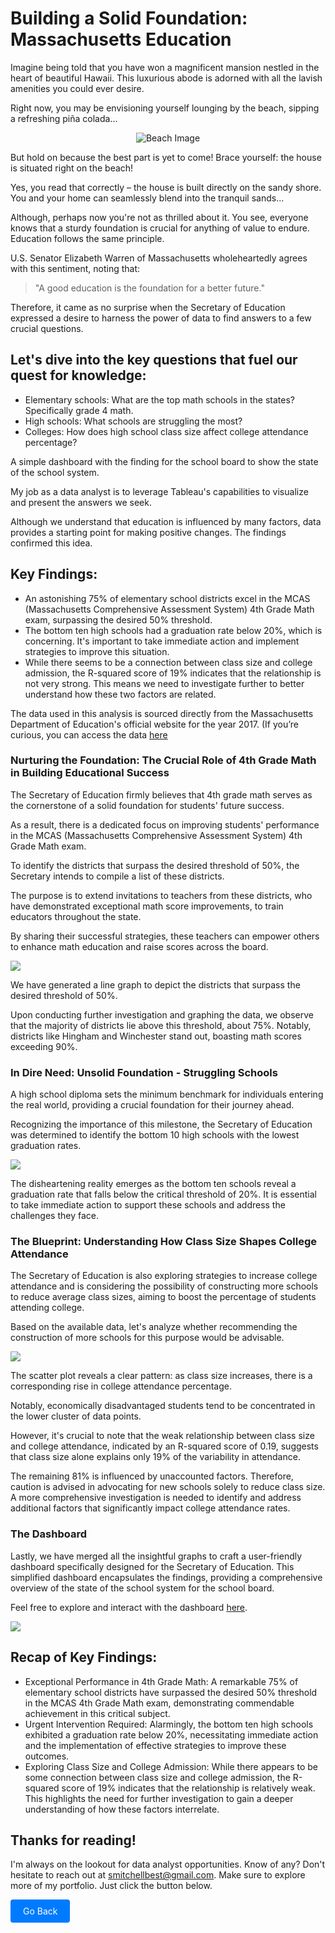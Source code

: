# Building a Solid Foundation: Massachusetts Education

Imagine being told that you have won a magnificent mansion nestled in the heart of beautiful Hawaii. This luxurious abode is adorned with all the lavish amenities you could ever desire. 

Right now, you may be envisioning yourself lounging by the beach, sipping a refreshing piña colada...

<div style="text-align: center;">
  <img src="images/beach.gif?raw=true" alt="Beach Image" />
</div>

But hold on because the best part is yet to come! Brace yourself: the house is situated right on the beach!

Yes, you read that correctly – the house is built directly on the sandy shore. You and your home can seamlessly blend into the tranquil sands... 

Although, perhaps now you're not as thrilled about it. You see, everyone knows that a sturdy foundation is crucial for anything of value to endure. Education follows the same principle.

U.S. Senator Elizabeth Warren of Massachusetts wholeheartedly agrees with this sentiment, noting that:

> "A good education is the foundation for a better future."

Therefore, it came as no surprise when the Secretary of Education expressed a desire to harness the power of data to find answers to a few crucial questions.

## Let's dive into the key questions that fuel our quest for knowledge:

- Elementary schools: What are the top math schools in the states? Specifically grade 4 math.
- High schools: What schools are struggling the most?
- Colleges: How does high school class size affect college attendance percentage?

A simple dashboard with the finding for the school board to show the state of the school system.

My job as a data analyst is to leverage Tableau's capabilities to visualize and present the answers we seek.

Although we understand that education is influenced by many factors, data provides a starting point for making positive changes. The findings confirmed this idea.

## Key Findings:

- An astonishing 75% of elementary school districts excel in the MCAS (Massachusetts Comprehensive Assessment System) 4th Grade Math exam, surpassing the desired 50% threshold.
- The bottom ten high schools had a graduation rate below 20%, which is concerning. It's important to take immediate action and implement strategies to improve this situation.
- While there seems to be a connection between class size and college admission, the R-squared score of 19% indicates that the relationship is not very strong. This means we need to investigate further to better understand how these two factors are related.

The data used in this analysis is sourced directly from the Massachusetts Department of Education's official website for the year 2017. (If you’re curious, you can access the data [here](https://www.kaggle.com/datasets/ndalziel/massachusetts-public-schools-data)

### Nurturing the Foundation: The Crucial Role of 4th Grade Math in Building Educational Success

The Secretary of Education firmly believes that 4th grade math serves as the cornerstone of a solid foundation for students' future success.

As a result, there is a dedicated focus on improving students' performance in the MCAS (Massachusetts Comprehensive Assessment System) 4th Grade Math exam.

To identify the districts that surpass the desired threshold of 50%, the Secretary intends to compile a list of these districts.

The purpose is to extend invitations to teachers from these districts, who have demonstrated exceptional math score improvements, to train educators throughout the state.

By sharing their successful strategies, these teachers can empower others to enhance math education and raise scores across the board.

<img src="images/4th Grade Math Scores.jpg?raw=true"/>

We have generated a line graph to depict the districts that surpass the desired threshold of 50%.

Upon conducting further investigation and graphing the data, we observe that the majority of districts lie above this threshold, about 75%. Notably, districts like Hingham and Winchester stand out, boasting math scores exceeding 90%.

### In Dire Need: Unsolid Foundation - Struggling Schools

A high school diploma sets the minimum benchmark for individuals entering the real world, providing a crucial foundation for their journey ahead.

Recognizing the importance of this milestone, the Secretary of Education was determined to identify the bottom 10 high schools with the lowest graduation rates.

<img src="images/Botton 10 HS.jpg?raw=true"/>

The disheartening reality emerges as the bottom ten schools reveal a graduation rate that falls below the critical threshold of 20%. It is essential to take immediate action to support these schools and address the challenges they face.

### The Blueprint: Understanding How Class Size Shapes College Attendance

The Secretary of Education is also exploring strategies to increase college attendance and is considering the possibility of constructing more schools to reduce average class sizes, aiming to boost the percentage of students attending college.

Based on the available data, let's analyze whether recommending the construction of more schools for this purpose would be advisable.

<img src="images/College.jpg?raw=true"/>

The scatter plot reveals a clear pattern: as class size increases, there is a corresponding rise in college attendance percentage.

Notably, economically disadvantaged students tend to be concentrated in the lower cluster of data points.

However, it's crucial to note that the weak relationship between class size and college attendance, indicated by an R-squared score of 0.19, suggests that class size alone explains only 19% of the variability in attendance.

The remaining 81% is influenced by unaccounted factors. Therefore, caution is advised in advocating for new schools solely to reduce class size. A more comprehensive investigation is needed to identify and address additional factors that significantly impact college attendance rates.

### The Dashboard

Lastly, we have merged all the insightful graphs to craft a user-friendly dashboard specifically designed for the Secretary of Education. This simplified dashboard encapsulates the findings, providing a comprehensive overview of the state of the school system for the school board.

Feel free to explore and interact with the dashboard [here](https://public.tableau.com/app/profile/shekela/viz/TheEducationProject_16887621019540/Dashboard2).

<img src="images/Dashboard.png?raw=true"/>

## Recap of Key Findings:

- Exceptional Performance in 4th Grade Math: A remarkable 75% of elementary school districts have surpassed the desired 50% threshold in the MCAS 4th Grade Math exam, demonstrating commendable achievement in this critical subject.
- Urgent Intervention Required: Alarmingly, the bottom ten high schools exhibited a graduation rate below 20%, necessitating immediate action and the implementation of effective strategies to improve these outcomes.
- Exploring Class Size and College Admission: While there appears to be some connection between class size and college admission, the R-squared score of 19% indicates that the relationship is relatively weak. This highlights the need for further investigation to gain a deeper understanding of how these factors interrelate.
  
## Thanks for reading!

I'm always on the lookout for data analyst opportunities. Know of any? Don't hesitate to reach out at [smitchellbest@gmail.com](mailto:smitchellbest@gmail.com). Make sure to explore more of my portfolio. Just click the button below.

<a href="javascript:history.back()" style="display: inline-block; padding: 10px 20px; background-color: #007bff; color: #fff; text-decoration: none; border-radius: 4px;">Go Back</a>

